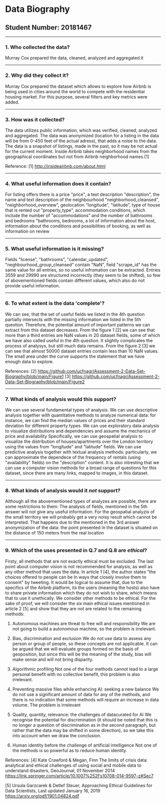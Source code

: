 # Data Biography

## Student Number: 20181467

---

### 1. Who collected the data?

Murray Cox prepared the data, cleaned, analyzed and aggregated it

---

### 2. Why did they collect it?

Murray Cox prepared the dataset which allows to explore how Airbnb is being used in cities around the world to compete with the residential housing
market. For this purpose, several filters and key metrics were added.

---

### 3. How was it collected?

The data utilizes public information, which was verified, cleaned, analyzed and aggregated. The data was anonymized (location for a listing in the data will
be from 0-450 feet of the actual adress), that adds a noise to the data. The data is a snapshot of listings, made in the past, so it may be not actual for the
current moment. Inside Airbnb takes neighborhood names from the geographical coordinates but not from Airbnb neighborhood names.[1]

Reference:
[1] http://insideairbnb.com/about.html

---

### 4. What useful information does it contain?


For listing offers there is a price "price", a text description "description", the name and text description of the neighbourhood "neighborhood_cleansed", "neighborhood_overview", geolocation "longitude", "latitude", type of house that is rented out "property_type", accommodation conditions, which include the number of "accommodations" and the number of bathrooms and bedrooms "bathrooms, bedrooms, a lot of information about the host, information about the conditions and possibilities of booking, as well as information on review



---

### 5. What useful information is it missing?

Fields "license", "bathrooms", "calendar_updated", "neghbourhood_group_cleansed" contain "NaN", field "scrape_id" has the same value for all entries, so
no useful infromation can be extracted. Entries 3559 and 29990 are structured incorrectly (they seem to be shifted), so few of abovementioned fields
contain different values, which also do not provide useful information.

---

### 6. To what extent is the data 'complete'?

We can see, that the set of useful fields we listed in the 4th question partially intersects with the missing information we listed in the 5th question.
Therefore, the potential amount of important patterns we can extract from this dataset decreases. From the figure 1 [2] we can see that more than a third
entries are NaN values in 20 dataset fields, some of which we have also called useful in the 4th question. It slightly complicates the process of analysys, but
still much data remains. From the figure 2 [3] we can see that almost 50000 dataset entries contain less than 10 NaN values. The small area under the curve
supports the statement that we have enough data to explore.

References:
[2] https://github.com/ucfnagr/Assessment-2-Data-Set-Biography/blob/main/Figure1
[3] https://github.com/ucfnagr/Assessment-2-Data-Set-Biography/blob/main/Figure2

---

### 7. What kinds of analysis would this support?

We can use several fundamental types of analysis.
We can use descriptive analysis together with quantitative methods to analyze numerical data: for instance, we can find the median values of prices and their standard deviation for different property types.
We can use exploratory data analysis to visualize distributions and dependencies and assume the mechanics of price and availability
Specifically, we can use geospatial analysis to visualize the distribution of houses/apartments over the London territory using the values from "longitude" and "latitude" fields.
We can use predictive analysis together with textual analysis methods: particularly, we can approximate the dependece of the frequency of rentals (using "availability" fields) on the "description" content.
It is also intresting that we can use a computer vision methods for a broad range of questions for this dataset, since there are many links, mapped to images, in this dataset.

---

### 8. What kinds of analysis would it _not_ support?

Although all the abovementioned types of analyzes are possible, there are some restrictions to them:
The analysis of fields, mentioned in the 5th answer will not give any useful information.
For the geospatial analyzis of the small territory we will probably get a very noisy result which cannot be interpreted. That happens due to the mentioned in the 3rd answer anonymization of the data: the point presented in the dataset is situated on the distance of 150 meters from the real location

---

### 9. Which of the uses presented in Q.7 and Q.8 are _ethical_?

Firsty, all methods that are not exactly ethical must be excluded. The last point about computer vision is not recommended for analysis, as well as any other method that uses the data. In article 1 [4], the author states "the choices offered to people can be In ways that closely involve them to consent" by tweeting. It would be logical to assume that, due to the specifics of the Airbnb platform, its the users (meaning the hosts) also have to share private information which they do not wish to share, which means that to use it unethically.
We consider other methods to be ethical. For the sake of proof, we will consider the six main ethical issues mentioned in article 2 [5] and show that they are not are related to the remaining methods:
1. Autonomous machines are threat to free will and responsibility
We are not going to build a autonomous machine, so the problem is irrelevant.

2. Bias, discrimination and exclusion
We do not use data to assess any person or group of people, so these concepts are not applicable. It can be argued that we will evaluate groups formed on the basis of geoposition, but since this will be the meaning of the study, bias will make sense and will not bring disparity.

3. Algorithmic profiling
Not one of the four methods cannot lead to a large personal benefit with no collective benefit, this problem is also irrelevant.
 
4. Preventing massive files while enhancing AI: seeking a new balance
We do not use a significant amount of data for any of the methods, and there is no indication that some methods will require an increase in data volume. The problem is irrelevant

5. Quality, quantity, relevance: the challenges of datacurated for AI
We recognise the potential for discrimination (it should be noted that this is no longer a question of discrimination as in the second paragraph, but rather that the data may be shifted in some direction), so we take this into account when we draw the conclusion.

6. Human identity before the challenge of artificial intelligence 
Not one of the methods is so powerful as to reduce human identity.

References:
[4] Kate Crawford & Megan, Finn The limits of crisis data: analytical and ethical challenges of using social and mobile data to understand disasters, GeoJournal, 01 November 2014
https://link.springer.com/article/10.1007%252Fs10708-014-9597-z#Sec7

[5] Ursula Garzcarek & Detlef Steuer, Approaching Ethical Guidelines for Data Scientists, Last updated January 16, 2019 
https://arxiv.org/pdf/1901.04824.pdf

